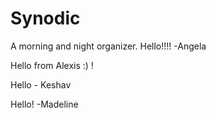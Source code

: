# Synodic
A morning and night organizer.
Hello!!!! -Angela

Hello from Alexis :) !

Hello - Keshav 

Hello! -Madeline